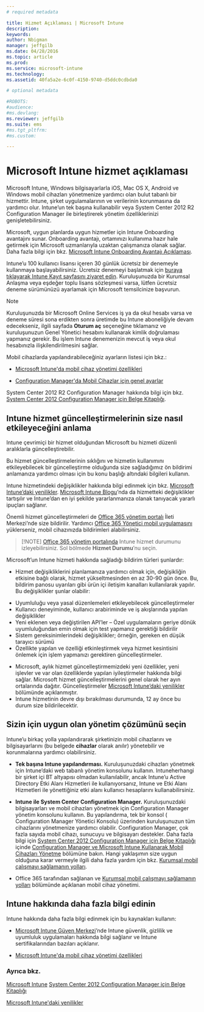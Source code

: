 ```yaml
---
# required metadata

title: Hizmet Açıklaması | Microsoft Intune
description:
keywords:
author: Nbigman
manager: jeffgilb
ms.date: 04/28/2016
ms.topic: article
ms.prod:
ms.service: microsoft-intune
ms.technology:
ms.assetid: 40fa5a2e-6c0f-4150-9740-d5ddc0cdbda0

# optional metadata

#ROBOTS:
#audience:
#ms.devlang:
ms.reviewer: jeffgilb
ms.suite: ems
#ms.tgt_pltfrm:
#ms.custom:

---
```


# Microsoft Intune hizmet açıklaması

Microsoft Intune, Windows bilgisayarlarla iOS, Mac OS X, Android ve Windows mobil cihazları yönetmenize yardımcı olan bulut tabanlı bir hizmettir. Intune, şirket uygulamalarının ve verilerinin korunmasına da yardımcı olur. Intune’un tek başına kullanabilir veya System Center 2012 R2 Configuration Manager ile birleştirerek yönetim özelliklerinizi genişletebilirsiniz.

Microsoft, uygun planlarda uygun hizmetler için Intune Onboarding avantajını sunar. Onboarding avantajı, ortamınızı kullanıma hazır hale getirmek için Microsoft uzmanlarıyla uzaktan çalışmanıza olanak sağlar. Daha fazla bilgi için bkz. [Microsoft Intune Onboarding Avantajı Açıklaması](http://go.microsoft.com/fwlink/?LinkId=619281).

Intune’u 100 kullanıcı lisansı içeren 30 günlük ücretsiz bir denemeyle kullanmaya başlayabilirsiniz. Ücretsiz denemeyi başlatmak için [buraya tıklayarak Intune Kayıt sayfasını ziyaret edin](http://www.microsoft.com/en-us/server-cloud/products/microsoft-intune/). Kuruluşunuzda bir Kurumsal Anlaşma veya eşdeğer toplu lisans sözleşmesi varsa, lütfen ücretsiz deneme sürümünüzü ayarlamak için Microsoft temsilcinize başvurun.

> [!NOTE]
> Kuruluşunuzda bir Microsoft Online Services iş ya da okul hesabı varsa ve deneme süresi sona erdikten sonra üretimde bu Intune aboneliğiyle devam edecekseniz, ilgili sayfada **Oturum aç** seçeneğine tıklamanız ve kuruluşunuzun Genel Yönetici hesabını kullanarak kimlik doğrulaması yapmanız gerekir. Bu işlem Intune denemenizin mevcut iş veya okul hesabınızla ilişkilendirilmesini sağlar.

Mobil cihazlarda yapılandırabileceğiniz ayarların listesi için bkz.:

-   [Microsoft Intune'da mobil cihaz yönetimi özellikleri](mobile-device-management-capabilities-in-microsoft-intune.md)

-   [Configuration Manager'da Mobil Cihazlar için genel ayarlar](https://technet.microsoft.com/en-us/library/dn376523.aspx)

System Center 2012 R2 Configuration Manager hakkında bilgi için bkz. [System Center 2012 Configuration Manager için Belge Kitaplığı](https://technet.microsoft.com/library/gg682041.aspx).

## Intune hizmet güncelleştirmelerinin size nasıl etkileyeceğini anlama
Intune çevrimiçi bir hizmet olduğundan Microsoft bu hizmeti düzenli aralıklarla güncelleştirebilir.

Bu hizmet güncelleştirmelerinin sıklığını ve hizmetin kullanımını etkileyebilecek bir güncelleştirme olduğunda size sağladığımız ön bildirimi anlamanıza yardımcı olması için bu konu başlığı altındaki bilgileri kullanın.

Intune hizmetindeki değişiklikler hakkında bilgi edinmek için bkz. [Microsoft Intune’daki yenilikler](/intune/deploy-use/Whats-new-in-microsoft-intune.md). [Microsoft Intune Blogu](http://blogs.technet.com/b/microsoftintune/)’nda da hizmetteki değişiklikler tartışılır ve Intune’dan en iyi şekilde yararlanmanıza olanak tanıyacak yararlı ipuçları sağlanır.

Önemli hizmet güncelleştirmeleri de [Office 365 yönetim portalı](https://portal.office.com/Admin/Default.aspx) İleti Merkezi’nde size bildirilir. Yardımcı [Office 365 Yönetici mobil uygulamasını](https://support.office.com/en-us/article/Office-365-Admin-Mobile-App-e16f6421-2a1a-4142-bf9d-9846600a060a) yüklerseniz, mobil cihazınızda bildirimleri alabilirsiniz.

> [!NOTE] [Office 365 yönetim portalında](https://portal.office.com/Admin/Default.aspx) Intune hizmet durumunu izleyebilirsiniz. Sol bölmede **Hizmet Durumu**’nu seçin.  

Microsoft’un Intune hizmeti hakkında sağladığı bildirim türleri şunlardır:
-   Hizmet değişikliklerini planlamanıza yardımcı olmak için, değişikliğin etkisine bağlı olarak, hizmet yükseltmesinden en az 30-90 gün önce. Bu, bildirim panosu uyarıları gibi ürün içi iletişim kanalları kullanılarak yapılır. Bu değişiklikler şunlar olabilir:
* Uyumluluğu veya yasal düzenlemeleri etkileyebilecek güncelleştirmeler
* Kullanıcı deneyiminde, kullanıcı arabiriminde ve iş akışlarında yapılan değişiklikler
* Yeni eklenen veya değiştirilen API’ler – Özel uygulamaların geriye dönük uyumluluğundan emin olmak için test yapmanız gerektiği bildirilir
* Sistem gereksinimlerindeki değişiklikler; örneğin, gereken en düşük tarayıcı sürümü
* Özellikte yapılan ve özelliği etkinleştirmek veya hizmet kesintisini önlemek için işlem yapmanızı gerektiren güncelleştirmeler.
-   Microsoft, aylık hizmet güncelleştirmemizdeki yeni özellikler, yeni işlevler ve var olan özelliklerde yapılan iyileştirmeler hakkında bilgi sağlar. Microsoft hizmet güncelleştirmelerini genel olarak her ayın ortalarında dağıtır. Güncelleştirmeler [Microsoft Intune’daki yenilikler](/intune/deploy-use/whats-new-in-microsoft-intune.md) bölümünde açıklanmıştır.
-   Intune hizmetinin devre dışı bırakılması durumunda, 12 ay önce bu durum size bildirilecektir.

## Sizin için uygun olan yönetim çözümünü seçin
Intune’u birkaç yolla yapılandırarak şirketinizin mobil cihazlarını ve bilgisayarlarını (bu belgede **cihazlar** olarak anılır) yönetebilir ve korunmalarına yardımcı olabilirsiniz.

-   **Tek başına Intune yapılandırması.** Kuruluşunuzdaki cihazları yönetmek için Intune’daki web tabanlı yönetim konsolunu kullanın. Intuneherhangi bir şirket içi BT altyapısı olmadan kullanılabilir, ancak Intune’u Active Directory Etki Alanı Hizmetleri ile kullanıyorsanız, Intune ve Etki Alanı Hizmetleri ile yönettiğiniz etki alanı kullanıcı hesaplarını kullanabilirsiniz.

-   **Intune ile System Center Configuration Manager.** Kuruluşunuzdaki bilgisayarları ve mobil cihazları yönetmek için Configuration Manager yönetim konsolunu kullanın. Bu yapılandırma, tek bir konsol ( Configuration Manager Yönetici Konsolu) üzerinden kuruluşunuzun tüm cihazlarını yönetmenize yardımcı olabilir. Configuration Manager, çok fazla sayıda mobil cihazı, sunucuyu ve bilgisayarı destekler. Daha fazla bilgi için [System Center 2012 Configuration Manager için Belge Kitaplığı](https://technet.microsoft.com/library/gg682041.aspx) içinde [Configuration Manager ve Microsoft Intune Kullanarak Mobil Cihazları Yönetme](http://go.microsoft.com/fwlink/?LinkID=271118) bölümüne bakın.  Hangi yaklaşımın size uygun olduğuna karar vermeyle ilgili daha fazla yardım için bkz. [Kurumsal mobil çalışmayı sağlamanın yolları](/intune/plan-design/ways-to-do-enterprise-mobility.md).

-   Office 365 tarafından sağlanan ve [Kurumsal mobil çalışmayı sağlamanın yolları](/intune/plan-design/ways-to-do-enterprise-mobility.md) bölümünde açıklanan mobil cihaz yönetimi.

## Intune hakkında daha fazla bilgi edinin
Intune hakkında daha fazla bilgi edinmek için bu kaynakları kullanın:

-   [Microsoft Intune Güven Merkezi](http://www.microsoft.com/en-us/server-cloud/products/intune-trust-center/)’nde Intune güvenlik, gizlilik ve uyumluluk uygulamaları hakkında bilgi sağlanır ve Intune sertifikalarından bazıları açıklanır.

-   [Microsoft Intune'da mobil cihaz yönetimi özellikleri](/intune/understand-explore/mobile-device-management-capabilities-in-microsoft-intune.md)

### Ayrıca bkz.
[Microsoft Intune](https://docs.microsoft.com/intune/)
[System Center 2012 Configuration Manager için Belge Kitaplığı](https://technet.microsoft.com/library/gg682041.aspx)

[Microsoft Intune'daki yenilikler](/intune/deploy-use/whats-new-in-microsoft-intune.md)


<!--HONumber=May16_HO3-->


